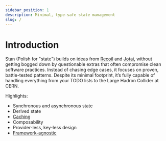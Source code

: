 ```yaml
---
sidebar_position: 1
description: Minimal, type-safe state management
slug: /
---
```


# Introduction

Stan (Polish for "state") builds on ideas from [Recoil](https://recoiljs.org) and [Jotai](https://jotai.org), without getting bogged down by questionable extras that often compromise clean software practices. Instead of chasing edge cases, it focuses on proven, battle-tested patterns. Despite its minimal footprint, it’s fully capable of handling everything from your TODO lists to the Large Hadron Collider at CERN.

Highlights:

- Synchronous and asynchronous state
- Derived state
- [Caching](./guides/caching)
- Composability
- Provider-less, key-less design
- [Framework-agnostic](./getting-started/frameworks)
